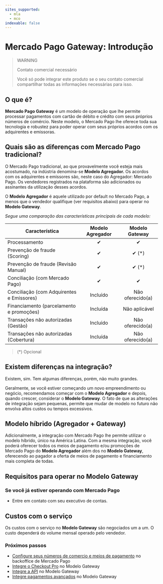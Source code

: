 ```yaml
---
sites_supported:
  - mla
  - mco
indexable: false
---
```


# Mercado Pago Gateway: Introdução

> WARNING
>
> Contato comercial necessário
>
> Você só pode integrar este produto se o seu contato comercial compartilhar todas as informações necessárias para isso.

## O que é? 

**Mercado Pago Gateway** é um modelo de operação que lhe permite processar pagamentos com cartão de débito e crédito com seus próprios números de comércio. Neste modelo, o Mercado Pago lhe oferece toda sua tecnologia e robustez para poder operar com seus próprios acordos com os adquirentes e emissoras.

## Quais são as diferenças com Mercado Pago tradicional?

O Mercado Pago tradicional, ao que provavelmente você esteja mais acostumado, na indústria denomina-se **Modelo Agregador.** Os acordos com os adquirentes e emissores são, neste caso do Agregador: Mercado Pago. Os vendedores registrados na plataforma são adicionados ou assinantes da utilização desses acordos.

O **Modelo Agregador** é aquele utilizado por default no Mercado Pago, a menos que o vendedor qualifique (ver requisitos abaixo) para operar no **Modelo Gateway**.

_Segue uma comparação das características principais de cada modelo:_

| Característica| Modelo Agregador | Modelo Gateway |
| --- | :---: | :---: |
| Processamento | ✔ | ✔ |
| Prevenção de fraude (Scoring) | ✔ | ✔ (*) |
| Prevenção de fraude (Revisão Manual) | ✔ | ✔ (*) |
| Conciliação (com Mercado Pago) | ✔ | ✔ |
| Conciliação (com Adquirentes e Emissores) | Incluído | Não oferecido(a) |
| Financiamento (parcelamento e promoções) | Incluída | Não aplicável |
| Transações não autorizadas (Gestão) | Incluído | Não oferecido(a) |
| Transações não autorizadas (Cobertura) | Incluída | Não oferecido(a) |

> (\*) Opcional

## Existem diferenças na integração?

Existem, sim. Tem algumas diferenças, porém, não muito grandes.

Geralmente, se você estiver começando um novo empreendimento ou negócio, recomendamos começar com o **Modelo Agregador** e depois, quando crescer, considerar o **Modelo Gateway**. O fato de que as alterações de integração sejam pequenas, permite que mudar de modelo no futuro não envolva altos custos ou tempos excessivos.

## Modelo híbrido (Agregador + Gateway)

Adicionalmente, a integração com Mercado Pago lhe permite utilizar o modelo híbrido, único na América Latina. Com a mesma integração, você poderá oferecer todos os meios de pagamento e/ou promoções de Mercado Pago do **Modelo Agregador** além dos no **Modelo Gateway**,  oferecendo ao pagador a oferta de meios de pagamento e financiamento mais completa de todas.

## Requisitos para operar no Modelo Gateway

### Se você já estiver operando com Mercado Pago

* Entre em contato com seu executivo de contas.

## Custos com o serviço

Os custos com o serviço no **Modelo Gateway** são negociados um a um.
O custo dependerá do volume mensal operado pelo vendedor.

### Próximos passos

* [Configure seus números de comercio e meios de pagamento](https://www.mercadopago.com.ar/developers/pt/guides/online-payments/gateway/general-considerations/configuration) no backoffice de Mercado Pago
* [Integre o Checkout Pro](https://www.mercadopago.com.ar/developers/es/guides/online-payments/gateway/checkout-pro/receiving-payments) no Modelo Gateway
* [Integre a API](https://www.mercadopago.com.ar/developers/es/guides/online-payments/gateway/checkout-api/receiving-payments) no Modelo Gateway
* [Integre pagamentos avançados](https://www.mercadopago.com.ar/developers/es/guides/gateway/advanced/introduction) no Modelo Gateway
